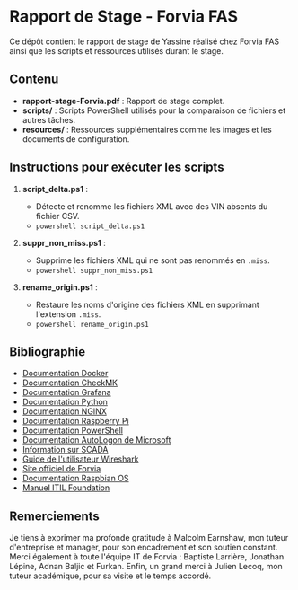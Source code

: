 # Rapport de Stage - Forvia FAS

Ce dépôt contient le rapport de stage de Yassine réalisé chez Forvia FAS ainsi que les scripts et ressources utilisés durant le stage.

## Contenu

- **rapport-stage-Forvia.pdf** : Rapport de stage complet.
- **scripts/** : Scripts PowerShell utilisés pour la comparaison de fichiers et autres tâches.
- **resources/** : Ressources supplémentaires comme les images et les documents de configuration.

## Instructions pour exécuter les scripts

1. **script_delta.ps1** :
   - Détecte et renomme les fichiers XML avec des VIN absents du fichier CSV.
   - `powershell script_delta.ps1`

2. **suppr_non_miss.ps1** :
   - Supprime les fichiers XML qui ne sont pas renommés en `.miss`.
   - `powershell suppr_non_miss.ps1`

3. **rename_origin.ps1** :
   - Restaure les noms d'origine des fichiers XML en supprimant l'extension `.miss`.
   - `powershell rename_origin.ps1`

## Bibliographie

- [Documentation Docker](https://docs.docker.com)
- [Documentation CheckMK](https://docs.checkmk.com)
- [Documentation Grafana](https://grafana.com/docs)
- [Documentation Python](https://docs.python.org/3/)
- [Documentation NGINX](https://nginx.org/en/docs/)
- [Documentation Raspberry Pi](https://www.raspberrypi.org/documentation/)
- [Documentation PowerShell](https://docs.microsoft.com/fr-fr/powershell/)
- [Documentation AutoLogon de Microsoft](https://docs.microsoft.com/fr-fr/windows-server/administration/windows-commands/autologon)
- [Information sur SCADA](https://www.scada.org)
- [Guide de l'utilisateur Wireshark](https://www.wireshark.org/docs/wsug_html_chunked/)
- [Site officiel de Forvia](https://www.forvia.com)
- [Documentation Raspbian OS](https://www.raspberrypi.org/documentation/raspbian/)
- [Manuel ITIL Foundation](https://www.axelos.com/best-practice-solutions/itil)

## Remerciements

Je tiens à exprimer ma profonde gratitude à Malcolm Earnshaw, mon tuteur d'entreprise et manager, pour son encadrement et son soutien constant. Merci également à toute l'équipe IT de Forvia : Baptiste Larrière, Jonathan Lépine, Adnan Baljic et Furkan. Enfin, un grand merci à Julien Lecoq, mon tuteur académique, pour sa visite et le temps accordé.
